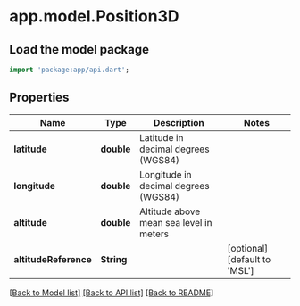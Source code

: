 # app.model.Position3D

## Load the model package
```dart
import 'package:app/api.dart';
```

## Properties
Name | Type | Description | Notes
------------ | ------------- | ------------- | -------------
**latitude** | **double** | Latitude in decimal degrees (WGS84) | 
**longitude** | **double** | Longitude in decimal degrees (WGS84) | 
**altitude** | **double** | Altitude above mean sea level in meters | 
**altitudeReference** | **String** |  | [optional] [default to 'MSL']

[[Back to Model list]](../README.md#documentation-for-models) [[Back to API list]](../README.md#documentation-for-api-endpoints) [[Back to README]](../README.md)


